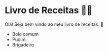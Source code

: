 # Livro de Receitas :woman_cook:

Olá! Seja bem vindo ao meu livro de receitas. :cake:

- Bolo comum
- Pudim
- Brigadeiro
